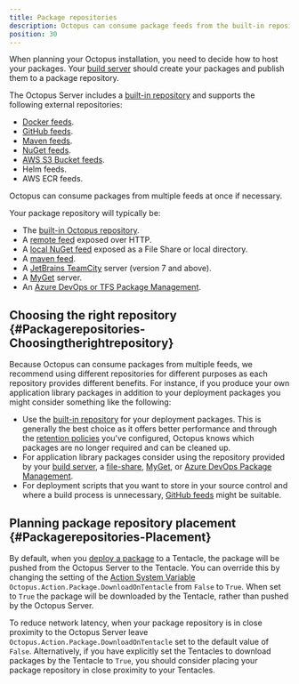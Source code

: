 ```yaml
---
title: Package repositories
description: Octopus can consume package feeds from the built-in repository, local and remote NuGet feeds, Maven, JetBrains TeamCity, MyGet and Azure DevOps or TFS Package Management.
position: 30
---
```


When planning your Octopus installation, you need to decide how to host your packages. Your [build server](/docs/packaging-applications/build-servers/index.md) should create your packages and publish them to a package repository.

The Octopus Server includes a [built-in repository](/docs/packaging-applications/package-repositories/built-in-repository/index.md) and supports the following external repositories:

 - [Docker feeds](/docs/packaging-applications/package-repositories/docker-registries/index.md).
 - [GitHub feeds](/docs/packaging-applications/package-repositories/github-feeds.md).
 - [Maven feeds](/docs/packaging-applications/package-repositories/maven-feeds.md).
 - [NuGet feeds](/docs/packaging-applications/package-repositories/nuget-feeds.md).
 - [AWS S3 Bucket feeds](/docs/packaging-applications/package-repositories/s3-feeds.md).
 - Helm feeds.
 - AWS ECR feeds.
 
Octopus can consume packages from multiple feeds at once if necessary.

Your package repository will typically be:

- The [built-in Octopus repository](/docs/packaging-applications/package-repositories/built-in-repository/index.md).
- A [remote feed](http://docs.nuget.org/docs/creating-packages/hosting-your-own-nuget-feeds#Creating_Remote_Feeds) exposed over HTTP.
- A [local NuGet feed](http://docs.nuget.org/docs/creating-packages/hosting-your-own-nuget-feeds#Creating_Local_Feeds) exposed as a File Share or local directory.
- A [maven feed](/docs/packaging-applications/package-repositories/maven-feeds.md).
- A [JetBrains TeamCity](http://blogs.jetbrains.com/dotnet/2011/08/native-nuget-support-in-teamcity/) server (version 7 and above).
- A [MyGet](http://www.myget.org/) server.
- An [Azure DevOps or TFS Package Management](/docs/packaging-applications/package-repositories/guides/nuget-repositories/tfs-azure-devops.md).

## Choosing the right repository {#Packagerepositories-Choosingtherightrepository}

Because Octopus can consume packages from multiple feeds, we recommend using different repositories for different  purposes as each repository provides different benefits. For instance, if you produce your own application library packages in addition to your deployment packages you might consider something like the following:

- Use the [built-in repository](/docs/packaging-applications/package-repositories/built-in-repository/index.md) for your deployment packages. This is generally the best choice as it offers better performance and through the [retention policies](/docs/administration/retention-policies/index.md) you've configured, Octopus knows which packages are no longer required and can be cleaned up.
- For application library packages consider using the repository provided by your [build server](/docs/packaging-applications/build-servers/index.md), a [file-share](http://docs.nuget.org/docs/creating-packages/hosting-your-own-nuget-feeds#Creating_Local_Feeds), [MyGet](http://www.myget.org/ "MyGet"), or [Azure DevOps Package Management](https://www.visualstudio.com/en-us/docs/package/overview).
- For deployment scripts that you want to store in your source control and where a build process is unnecessary, [GitHub feeds](/docs/packaging-applications/package-repositories/github-feeds.md) might be suitable.

## Planning package repository placement {#Packagerepositories-Placement}

By default, when you [deploy a package](/docs/deployments/packages/index.md) to a Tentacle, the package will be pushed from the Octopus Server to the Tentacle. You can override this by changing the setting of the [Action System Variable](/docs/projects/variables/system-variables.md#Systemvariables-Action) `Octopus.Action.Package.DownloadOnTentacle` from `False` to `True`. When set to `True` the package will be downloaded by the Tentacle, rather than pushed by the Octopus Server.

To reduce network latency, when your package repository is in close proximity to the Octopus Server leave `Octopus.Action.Package.DownloadOnTentacle` set to the default value of `False`. Alternatively, if you have explicitly set the Tentacles to download packages by the Tentacle to `True`, you should consider placing your package repository in close proximity to your Tentacles.
